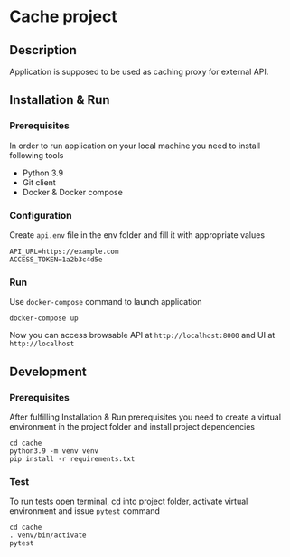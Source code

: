 # Cache project

## Description

Application is supposed to be used as caching proxy for external API.

## Installation & Run

### Prerequisites

In order to run application on your local machine you need to install following tools

* Python 3.9
* Git client
* Docker & Docker compose

### Configuration

Create `api.env` file in the env folder and fill it with appropriate values

```shell
API_URL=https://example.com
ACCESS_TOKEN=1a2b3c4d5e
```

### Run

Use `docker-compose` command to launch application

```shell
docker-compose up
```

Now you can access browsable API at `http://localhost:8000` and UI at `http://localhost`

## Development

### Prerequisites

After fulfilling Installation & Run prerequisites you need to create a virtual environment in the project folder and
install project dependencies

```shell
cd cache
python3.9 -m venv venv
pip install -r requirements.txt
```

### Test

To run tests open terminal, cd into project folder, activate virtual environment and issue `pytest` command

```shell
cd cache
. venv/bin/activate
pytest
```
